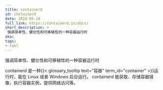 ```yaml
---
title: containerd
id: containerd
date: 2019-05-14
full_link: https://containerd.io/docs/
short_description: >
 强调简单性、健壮性和可移植性的一种容器运行时
aka:
tags:
- tool
---
```

<!--
title: containerd
id: containerd
date: 2019-05-14
full_link: https://containerd.io/docs/
short_description: >
  A container runtime with an emphasis on simplicity, robustness and portability

aka:
tags:
- tool
-->

<!--
 A container runtime with an emphasis on simplicity, robustness and portability
-->
 强调简单性、健壮性和可移植性的一种容器运行时

<!--more-->

<!--
containerd is a {{< glossary_tooltip text="container" term_id="container" >}} runtime
that runs as a daemon on Linux or Windows. containerd takes care of fetching and
storing container images, executing containers, providing network access, and more.
-->
containerd 是一种{{< glossary_tooltip text="容器" term_id="container" >}}运行时，能在 Linux 或者 Windows 后台运行。
containerd 能获取、存储容器镜像，执行容器实例，提供网络访问等。
